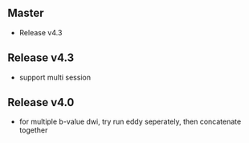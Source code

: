 ## Master
* Release v4.3

## Release v4.3
* support multi session

## Release v4.0
* for multiple b-value dwi, try run eddy seperately, then concatenate together



